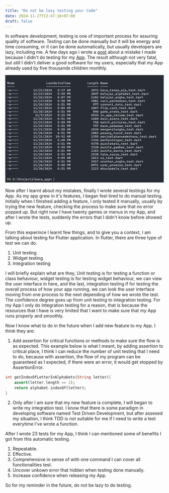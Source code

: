 ```yaml
---
title: "Do not be lazy testing your Code"
date: 2024-11-27T13:47:16+07:00
draft: false
---
```


In software development, testing is one of important process for assuring quality of software. Testing can be done manually but it will be energy and time consuming, or it can be done automatically, but usually developers are lazy, including me. A few days ago i wrote a [post](https://aplikasihebat.com/blog/posts/how-ignoring-testing-got-me-bit-in-the-ass/) about a mistake I made because I didn't do testing for my [App](https://play.google.com/store/apps/details?id=com.aplikasihebat.baca_app). The result although not very fatal, but still I didn't deliver a good software for my users, especially that my App already used by five thousands children monthly.

![testing](/blog/posts/do-not-be-lazy-testing-your-code/testing.PNG)

Now after I learnt about my mistakes, finally I wrote several testings for my App. As my app grew in it's features, I began feel tired to do manual testing. Initially when I finished adding a feature, I only tested it manually, usually by trying the new feature, checking the process to make sure that no error popped up. But right now I have twenty games or menus in my App, and after I wrote the tests, suddenly the errors that I didn't know before showed up.

From this experince I learnt few things, and to give you a context, I am talking about testing for Flutter application. In flutter, there are three type of test we can do.

1. Unit testing
2. Widget testing
3. Integration testing

I will briefly explain what are they, Unit testing is for testing a function or class behaviour, widget testing is for testing widget behaviour, we can view the user interface in here, and the last, integration testing if for testing the overall process of how your app running, we can look the user interface moving from one process to the next depending of how we wrote the test. The confidence degree goes up from unit testing to integration testing. For my App I only do Integration testing for a reason, that is because the resources that I have is very limited that I want to make sure that my App runs properly and smoothly.

Now I know what to do in the future when I add new feature to my App. I think they are:

1. Add assertion for critical functions or methods to make sure the flow is as expected. This example below is what I meant, by adding assertion to critical place, I think I can reduce the number of unit testing that I need to do, because with assertion, the flow of my program can be guaranteed as I expected, if there were an error, it would get stopped by AssertionError.

```dart
int getIndexOfLetterInAlphabets(String letter){
    assert(letter.length == 1);
    return alphabet.indexOf(letter);
}
```

2. Only after I am sure that my new feature is complete, I will began to write my integration test. I know that there is some paradigm in developing software named Test Driven Development, but after assesed my situation, I think TDD is not suitable for me if I need to write a test everytime I've wrote a function.

After I wrote 23 tests for my App, I think I can mentioned some of benefits I got from this automatic testing.

1. Repeatable.
2. Effective.
3. Comprehensive in sense of with one command I can cover all functionalities test.
4. Uncover unkown error that hidden when testing done manually.
5. Increase confidence when releasing my App.

So for my reminder in the future, do not be lazy to do testing.

